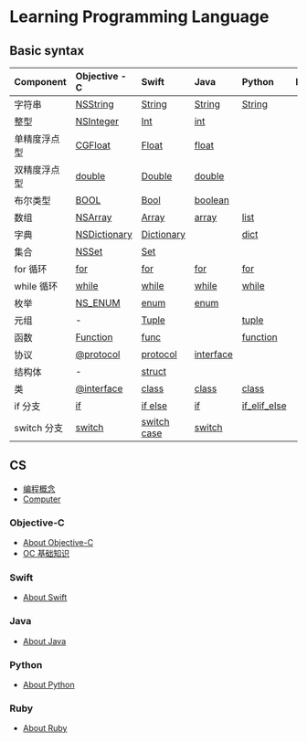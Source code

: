 # Learning Programming Language

## Basic syntax
 
| Component | Objective - C | Swift | Java | Python | Ruby |
| :------ | :------ | :------ | :------ | :----- | :----- |
| 字符串 | [NSString](./Objective-C/NSString.md) | [String](./Swift/String.md) | [String](./Java/String.md) | [String](./Python/String.md) | |
| 整型 | [NSInteger](./Objective-C/NSInteger.md) |  [Int](./Swift/Int.md) | [int](./Java/int.md) |  | |
| 单精度浮点型 | [CGFloat](./Objective-C/CGFloat.md) |  [Float](./Swift/Float.md) | [float](./Java/float.md) |  | |
| 双精度浮点型 | [double](./Objective-C/CGFloat.md) |  [Double](./Swift/Double.md) | [double](./Java/double.md) |  | |
| 布尔类型 | [BOOL](./Objective-C/BOOL.md) |  [Bool](./Swift/Bool.md) | [boolean](./Java/boolean.md) |  | |
| 数组 | [NSArray](./Objective-C/NSArray.md) |  [Array](./Swift/Array.md) | [array](./Java/array.md) | [list](./Python/list.md) ||
| 字典 | [NSDictionary](./Objective-C/NSDictionary.md) |  [Dictionary](./Swift/Dictionary.md) |  | [dict](./Python/dict.md) ||
| 集合 | [NSSet](./Objective-C/NSSet.md) |  [Set](./Swift/Set.md) |  |  ||
| for 循环 | [for](./Objective-C/for.md) |  [for](./Swift/for.md) | [for](./Java/for.md) | [for](./Python/for.md) ||
| while 循环 | [while](./Objective-C/while.md) |  [while](./Swift/while.md) | [while](./Java/while.md) | [while](./Python/while.md) ||
| 枚举 | [NS_ENUM](./Objective-C/NS_ENUM.md) |  [enum](./Swift/enum.md) | [enum](./Java/enum.md) |  ||
| 元组 | - |  [Tuple](./Swift/Tuple.md) |  | [tuple](./Python/tuple.md) ||
| 函数 | [Function](./Objective-C/Function.md) |  [func](./Swift/func.md) |  | [function](./Python/function.md) ||
| 协议 | [@protocol](./Objective-C/protocol.md) | [protocol](./Swift/protocol.md) | [interface](./Java/interface.md) |  ||
| 结构体 | - |  [struct](./Swift/struct.md) |  |  ||
| 类 | [@interface](./Objective-C/Object.md)  |  [class](./Swift/class.md) | [class](./Java/class.md) | [class](./Python/class.md) ||
| if 分支 | [if](./Objective-C/if.md) |  [if else](./Swift/if_else.md) |  [if](./Java/if.md)| [if_elif_else](./Python/if_elif_else.md) ||
| switch 分支 | [switch](./Objective-C/switch.md) |  [switch case](./Swift/switch.md) | [switch](./Java/switch.md) |  ||


## CS

- [编程概念](./CS/CodingConcept.md)
- [Computer](./CS/Computer.md)

### Objective-C

- [About Objective-C](./Objective-C/README.md)
- [OC 基础知识](./Objective-C/oc-basics.md)

### Swift

- [About Swift](./Swift/README.md)

### Java

- [About Java](./Java/README.md)

### Python

- [About Python](./Python/README.md)

### Ruby

- [About Ruby](./Ruby/README.md)



